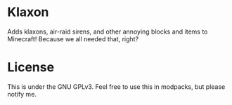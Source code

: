 # Klaxon
Adds klaxons, air-raid sirens, and other annoying blocks and items to Minecraft! Because we all needed that, right?

# License
This is under the GNU GPLv3. Feel free to use this in modpacks, but please notify me.
